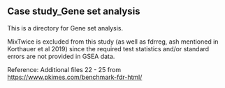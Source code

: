 ## Case study_Gene set analysis

This is a directory for Gene set analysis. 

MixTwice is excluded from this study (as well as fdrreg, ash mentioned in Korthauer et al 2019) since the required test statistics and/or standard errors are not provided in GSEA data.

Reference: Additional files 22 - 25 from https://www.pkimes.com/benchmark-fdr-html/